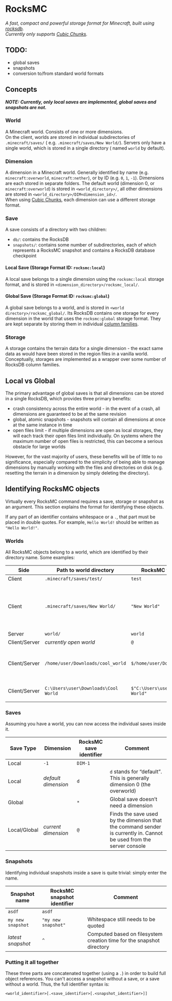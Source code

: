 # RocksMC

*A fast, compact and powerful storage format for Minecraft, built using [rocksdb](https://github.com/facebook/rocksdb).*  
*Currently only supports [Cubic Chunks](https://github.com/OpenCubicChunks/CubicChunks).*

## TODO:

- global saves
- snapshots
- conversion to/from standard world formats

## Concepts

***NOTE: Currently, only local saves are implemented, global saves and snapshots are not.***

### World

A Minecraft world. Consists of one or more dimensions.  
On the client, worlds are stored in individual subdirectories of `.minecraft/saves/` (
e.g. `.minecraft/saves/New World/`). Servers only have a single world, which is stored in a single directory (
named `world` by default).

### Dimension

A dimension in a Minecraft world. Generally identified by name (e.g. `minecraft:overworld`, `minecraft:nether`), or by
ID (e.g. `0`, `1`, `-1`). Dimensions are each stored in separate folders. The default world (dimension 0,
or `minecraft:overworld`) is stored in `<world_directory>/`, all other dimensions are stored
in `<world_directory>/DIM<dimension_id>/`.  
When using [Cubic Chunks](https://github.com/OpenCubicChunks/CubicChunks), each dimension can use a different storage
format.

### Save

A save consists of a directory with two children:

- `db/`: contains the RocksDB
- `snapshots/`: contains some number of subdirectories, each of which represents a RocksMC snapshot and contains a
  RocksDB database checkpoint

#### Local Save (Storage Format ID: `rocksmc:local`)

A local save belongs to a single dimension using the `rocksmc:local` storage format, and is stored
in `<dimension_directory>/rocksmc_local/`.

#### Global Save (Storage Format ID: `rocksmc:global`)

A global save belongs to a world, and is stored in `<world directory>/rocksmc_global/`. Its RocksDB contains one storage
for every dimension in the world that uses the `rocksmc:global` storage format. They are kept separate by storing them
in individual [column families](https://github.com/facebook/rocksdb/wiki/Column-Families).

### Storage

A storage contains the terrain data for a single dimension - the exact same data as would have been stored in the region
files in a vanilla world.  
Conceptually, storages are implemented as a wrapper over some number of RocksDB column families.

## Local vs Global

The primary advantage of global saves is that all dimensions can be stored in a single RocksDB, which provides three
primary benefits:

- crash consistency across the entire world - in the event of a crash, all dimensions are guaranteed to be at the same
  revision
- global, atomic snapshots - snapshots will contain all dimensions at once at the same instance in time
- open files limit - if multiple dimensions are open as local storages, they will each track their open files limit
  individually. On systems where the maximum number of open files is restricted, this can become a serious obstacle for
  large worlds

However, for the vast majority of users, these benefits will be of little to no significance, especially compared to the
simplicity of being able to manage dimensions by manually working with the files and directories on disk (e.g. resetting
the terrain in a dimension by simply deleting the directory).

## Identifying RocksMC objects

Virtually every RocksMC command requires a save, storage or snapshot as an argument. This section explains the format
for identifying these objects.

If any part of an identifier contains whitespace or a `.`, that part must be placed in double quotes. For example, `Hello World!`
should be written as `"Hello World!"`.

### Worlds

All RocksMC objects belong to a world, which are identified by their directory name. Some examples:

<table>
<thead>
<tr>
<th>Side</th>
<th>Path to world directory</th>
<th>RocksMC world identifier</th>
<th>Comment</th>
</tr>
</thead>
<tbody>
<tr>
<td>Client</td>
<td><code>.minecraft/saves/test/</code></td>
<td><code>test</code></td>
<td></td>
</tr>
<tr>
<td>Client</td>
<td><code>.minecraft/saves/New World/</code></td>
<td><code>"New World"</code></td>
<td>Double quotes used because the name contains a space</td>
</tr>
<tr>
<td>Server</td>
<td><code>world/</code></td>
<td><code>world</code></td>
<td></td>
</tr>
<tr>
<td>Client/Server</td>
<td><em>currently open world</em></td>
<td><code>@</code></td>
<td></td>
</tr>
<tr>
<td>Client/Server</td>
<td><code>/home/user/Downloads/cool_world</code></td>
<td><code>$/home/user/Downloads/cool_world</code></td>
<td><code>$</code> symbol indicates an absolute file path</td>
</tr>
<tr>
<td>Client/Server</td>
<td><code>C:\Users\user\Downloads\Cool World</code></td>
<td><code>$"C:\Users\user\Downloads\Cool World"</code></td>
<td><code>$</code> comes <em>before</em> quotes</td>
</tr>
</tbody>
</table>

### Saves

Assuming you have a world, you can now access the individual saves inside it.

<table>
<thead>
<tr>
<th>Save Type</th>
<th>Dimension</th>
<th>RocksMC save identifier</th>
<th>Comment</th>
</tr>
</thead>
<tbody>
<tr>
<td>Local</td>
<td><code>-1</code></td>
<td><code>DIM-1</code></td>
<td></td>
</tr>
<tr>
<td>Local</td>
<td><em>default dimension</em></td>
<td><code>d</code></td>
<td><code>d</code> stands for “default”. This is generally dimension 0 (the overworld)</td>
</tr>
<tr>
<td>Global</td>
<td></td>
<td><code>*</code></td>
<td>Global save doesn’t need a dimension</td>
</tr>
<tr>
<td>Local/Global</td>
<td><em>current dimension</em></td>
<td><code>@</code></td>
<td>Finds the save used by the dimension that the command sender is currently in. Cannot be used from the server console</td>
</tr>
</tbody>
</table>

### Snapshots

Identifying individual snapshots inside a save is quite trivial: simply enter the name.

<table>
<thead>
<tr>
<th>Snapshot name</th>
<th>RocksMC snapshot identifier</th>
<th>Comment</th>
</tr>
</thead>
<tbody>
<tr>
<td><code>asdf</code></td>
<td><code>asdf</code></td>
<td></td>
</tr>
<tr>
<td><code>my new snapshot</code></td>
<td><code>"my new snapshot"</code></td>
<td>Whitespace still needs to be quoted</td>
</tr>
<tr>
<td><em>latest snapshot</em></td>
<td><code>^</code></td>
<td>Computed based on filesystem creation time for the snapshot directory</td>
</tr>
</tbody>
</table>

### Putting it all together

These three parts are concatenated together (using a `.`) in order to build full object references. You can't access a snapshot without a save, or a save without a world. Thus, the full identifier syntax is:

```
<world_identifier>[.<save_identifier>[.<snapshot_identifier>]]
```
